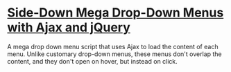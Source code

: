 # [Side-Down Mega Drop-Down Menus with Ajax and jQuery](http://www.impressivewebs.com/mega-menus-ajax-jquery/)

A mega drop down menu script that uses Ajax to load the content of each menu. Unlike customary drop-down menus, these menus don't overlap the content, and they don't open on hover, but instead on click.